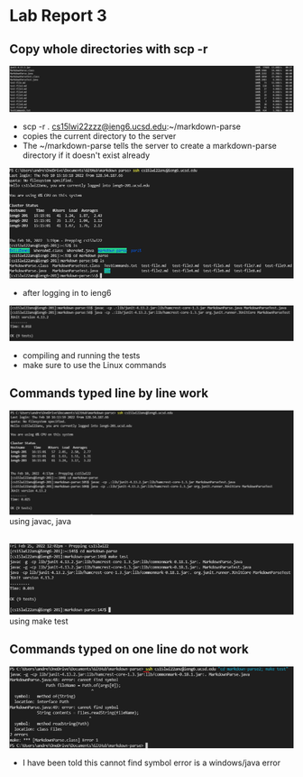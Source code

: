 # Lab Report 3

## Copy whole directories with scp -r
![Image1](./report3-images/image1.png)
* scp -r . cs15lwi22zzz@ieng6.ucsd.edu:~/markdown-parse
* copies the current directory to the server
* The ~/markdown-parse tells the server to create a markdown-parse directory if it doesn't exist already

![Image2](./report3-images/image2.png)
* after logging in to ieng6

![Image3](./report3-images/image3.png)
* compiling and running the tests
* make sure to use the Linux commands

## Commands typed line by line work
![Image4](./report3-images/workssomehow.png)
using javac, java  
<br>

![Image5](./report3-images/workingOnRemote.png)
using make test
<br>

## Commands typed on one line do not work
![Image6](./report3-images/notWorkingOneLine.png)
* I have been told this cannot find symbol error is a windows/java error


